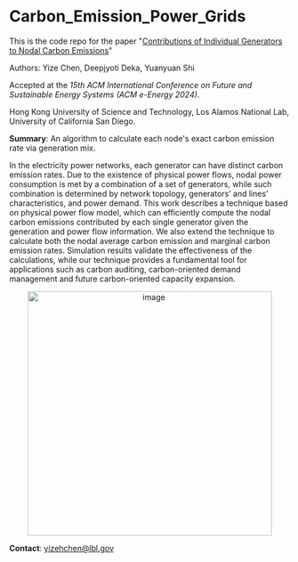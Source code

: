 # Carbon_Emission_Power_Grids

This is the code repo for the paper "[Contributions of Individual Generators to Nodal Carbon Emissions](https://arxiv.org/abs/2311.03712)"

Authors: Yize Chen, Deepjyoti Deka, Yuanyuan Shi

Accepted at the *15th ACM International Conference on Future and Sustainable Energy Systems (ACM e-Energy 2024)*.

Hong Kong University of Science and Technology, Los Alamos National Lab, University of California San Diego.

**Summary**: An algorithm to calculate each node's exact carbon emission rate via generation mix.

In the electricity power networks, each
generator can have distinct carbon emission rates. Due to the existence of physical power flows, nodal power consumption is met
by a combination of a set of generators, while such combination is
determined by network topology, generators’ and lines' characteristics, and
power demand. This work describes a technique based on physical
power flow model, which can efficiently compute the nodal carbon
emissions contributed by each single generator given the generation and power flow information. We also extend the technique
to calculate both the nodal average carbon emission and marginal
carbon emission rates. Simulation results validate the effectiveness
of the calculations, while our technique provides a fundamental tool
for applications such as carbon auditing, carbon-oriented demand
management and future carbon-oriented capacity expansion.

<p align="center">
<img width="439" alt="image" src="https://github.com/chennnnnyize/Carbon_Emission_Power_Grids/assets/116547738/7cf3ea3c-2adf-4e1c-a23f-10c77e199fc8">
</p>

**Contact**: yizehchen@lbl.gov

